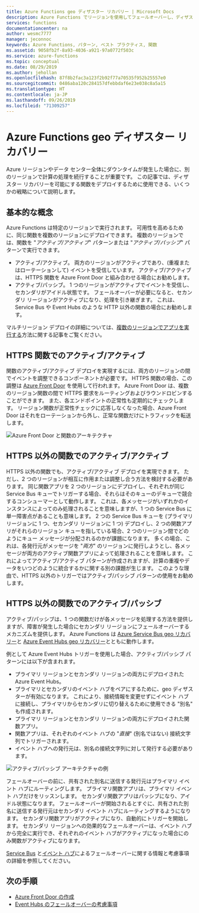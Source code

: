 ```yaml
---
title: Azure Functions geo ディザスター リカバリー | Microsoft Docs
description: Azure Functions でリージョンを使用してフェールオーバーし、ディザスター リカバリーを利用する方法。
services: functions
documentationcenter: na
author: wesmc7777
manager: jeconnoc
keywords: Azure Functions, パターン, ベスト プラクティス, 関数
ms.assetid: 9058fb2f-8a93-4036-a921-97a0772f503c
ms.service: azure-functions
ms.topic: conceptual
ms.date: 08/29/2019
ms.author: jehollan
ms.openlocfilehash: 87f8b2fac3a123f2b92f77a70535f952b25557e0
ms.sourcegitcommit: 0486aba120c284157dfebbdaf6e23e038c8a5a15
ms.translationtype: HT
ms.contentlocale: ja-JP
ms.lasthandoff: 09/26/2019
ms.locfileid: "71309257"
---
```

# <a name="azure-functions-geo-disaster-recovery"></a>Azure Functions geo ディザスター リカバリー

Azure リージョンやデータ センター全体にダウンタイムが発生した場合に、別のリージョンで計算の処理を続行することが重要です。  この記事では、ディザスター リカバリーを可能にする関数をデプロイするために使用できる、いくつかの戦略について説明します。

## <a name="basic-concepts"></a>基本的な概念

Azure Functions は特定のリージョンで実行されます。  可用性を高めるために、同じ関数を複数のリージョンにデプロイできます。  複数のリージョンでは、関数を "*アクティブ/アクティブ*" パターンまたは "*アクティブ/パッシブ*" パターンで実行できます。  

* アクティブ/アクティブ。 両方のリージョンがアクティブであり、(重複またはローテーションして) イベントを受信しています。 アクティブ/アクティブは、HTTPS 関数を Azure Front Door と組み合わせる場合にお勧めします。
* アクティブ/パッシブ。 1 つのリージョンがアクティブでイベントを受信し、セカンダリがアイドル状態です。  フェールオーバーが必要になると、セカンダリ リージョンがアクティブになり、処理を引き継ぎます。  これは、Service Bus や Event Hubs のような HTTP 以外の関数の場合にお勧めします。

マルチリージョン デプロイの詳細については、[複数のリージョンでアプリを実行する](https://docs.microsoft.com/azure/architecture/reference-architectures/app-service-web-app/multi-region)方法に関する記事をご覧ください。

## <a name="activeactive-for-https-functions"></a>HTTPS 関数でのアクティブ/アクティブ

関数のアクティブ/アクティブ デプロイを実現するには、両方のリージョンの間でイベントを調整できるコンポーネントが必要です。  HTTPS 関数の場合、この調整は [Azure Front Door](../frontdoor/front-door-overview.md) を使用して行われます。  Azure Front Door は、複数のリージョン関数の間で HTTPS 要求をルーティングおよびラウンドロビンすることができます。  また、各エンドポイントの正常性も定期的にチェックします。  リージョン関数が正常性チェックに応答しなくなった場合、Azure Front Door はそれをローテーションから外し、正常な関数だけにトラフィックを転送します。  

![Azure Front Door と関数のアーキテクチャ](media/functions-geo-dr/front-door.png)  

## <a name="activeactive-for-non-https-functions"></a>HTTPS 以外の関数でのアクティブ/アクティブ

HTTPS 以外の関数でも、アクティブ/アクティブ デプロイを実現できます。  ただし、2 つのリージョンが相互に作用または調整し合う方法を検討する必要があります。  同じ関数アプリを 2 つのリージョンにデプロイし、それぞれが同じ Service Bus キューでトリガーする場合、それらはそのキューのデキューで競合するコンシューマーとして動作します。  これは、各メッセージがいずれかのインスタンスによってのみ処理されることを意味しますが、1 つの Service Bus に単一障害点があることも意味します。  2 つの Service Bus キューを (プライマリ リージョンに 1 つ、セカンダリ リージョンに 1 つ) デプロイし、2 つの関数アプリがそれらのリージョン キューを指している場合、2 つのリージョン間でどのようにキュー メッセージが分配されるのかが課題になります。  多くの場合、これは、各発行元がメッセージを "*両方*" のリージョンに発行しようとし、各メッセージが両方のアクティブ関数アプリによって処理されることを意味します。  これによってアクティブ/アクティブ パターンが作成されますが、計算の重複やデータをいつどのように統合するかに関する別の課題が生じます。  このような理由で、HTTPS 以外のトリガーではアクティブ/パッシブ パターンの使用をお勧めします。

## <a name="activepassive-for-non-https-functions"></a>HTTPS 以外の関数でのアクティブ/パッシブ

アクティブ/パッシブは、1 つの関数だけが各メッセージを処理する方法を提供しますが、障害が発生した場合にセカンダリ リージョンにフェールオーバーするメカニズムを提供します。  Azure Functions は [Azure Service Bus geo リカバリー](../service-bus-messaging/service-bus-geo-dr.md)と [Azure Event Hubs geo リカバリー](../event-hubs/event-hubs-geo-dr.md)とともに動作します。

例として Azure Event Hubs トリガーを使用した場合、アクティブ/パッシブ パターンには以下が含まれます。

* プライマリ リージョンとセカンダリ リージョンの両方にデプロイされた Azure Event Hubs。
* プライマリとセカンダリのイベント ハブをペアにするために、geo ディザスターが有効になります。  これにより、接続情報を変更せずにイベント ハブに接続し、プライマリからセカンダリに切り替えるために使用できる "別名" も作成されます。
* プライマリ リージョンとセカンダリ リージョンの両方にデプロイされた関数アプリ。
* 関数アプリは、それぞれのイベント ハブの "*直接*" (別名ではない) 接続文字列でトリガーされます。 
* イベント ハブへの発行元は、別名の接続文字列に対して発行する必要があります。 

![アクティブ/パッシブ アーキテクチャの例](media/functions-geo-dr/active-passive.png)

フェールオーバーの前に、共有された別名に送信する発行元はプライマリ イベント ハブにルーティングします。  プライマリ関数アプリは、プライマリ イベント ハブだけをリッスンします。  セカンダリ関数アプリはパッシブになり、アイドル状態になります。  フェールオーバーが開始されるとすぐに、共有された別名に送信する発行元はセカンダリ イベント ハブにルーティングするようになります。  セカンダリ関数アプリがアクティブになり、自動的にトリガーを開始します。  セカンダリ リージョンへの効果的なフェールオーバーは、イベント ハブから完全に実行でき、それぞれのイベント ハブがアクティブになった場合にのみ関数がアクティブになります。

[Service Bus](../service-bus-messaging/service-bus-geo-dr.md) と[イベント ハブ](../event-hubs/event-hubs-geo-dr.md)によるフェールオーバーに関する情報と考慮事項の詳細を参照してください。

## <a name="next-steps"></a>次の手順

* [Azure Front Door の作成](../frontdoor/quickstart-create-front-door.md)
* [Event Hubs のフェールオーバーの考慮事項](../event-hubs/event-hubs-geo-dr.md#considerations)
